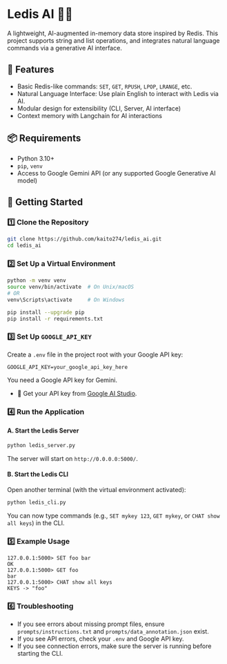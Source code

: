 # Ledis AI 🧠💾 
A lightweight, AI-augmented in-memory data store inspired by Redis. This project supports string and list operations, and integrates natural language commands via a generative AI interface.


## 🔧 Features

- Basic Redis-like commands: `SET`, `GET`, `RPUSH`, `LPOP`, `LRANGE`, etc.
- Natural Language Interface: Use plain English to interact with Ledis via AI.
- Modular design for extensibility (CLI, Server, AI interface)
- Context memory with Langchain for AI interactions


## 📦 Requirements

- Python 3.10+
- `pip`, `venv`
- Access to Google Gemini API (or any supported Google Generative AI model)

## 🚀 Getting Started

### 1️⃣ Clone the Repository

```bash
git clone https://github.com/kaito274/ledis_ai.git
cd ledis_ai
```


### 2️⃣ Set Up a Virtual Environment
```bash
python -m venv venv
source venv/bin/activate  # On Unix/macOS
# OR
venv\Scripts\activate     # On Windows

pip install --upgrade pip
pip install -r requirements.txt
```


### 3️⃣ Set Up `GOOGLE_API_KEY`
Create a `.env` file in the project root with your Google API key:
```plaintext
GOOGLE_API_KEY=your_google_api_key_here
```
You need a Google API key for Gemini.  
- 🔑 Get your API key from [Google AI Studio](https://aistudio.google.com/app/apikey).


### 4️⃣ Run the Application

#### A. Start the Ledis Server

```sh
python ledis_server.py
```

The server will start on `http://0.0.0.0:5000/`.

#### B. Start the Ledis CLI

Open another terminal (with the virtual environment activated):

```sh
python ledis_cli.py
```

You can now type commands (e.g., `SET mykey 123`, `GET mykey`, or `CHAT show all keys`) in the CLI.


### 5️⃣ Example Usage

```plaintext
127.0.0.1:5000> SET foo bar
OK
127.0.0.1:5000> GET foo
bar
127.0.0.1:5000> CHAT show all keys
KEYS -> "foo"
```


### 6️⃣ Troubleshooting

- If you see errors about missing prompt files, ensure `prompts/instructions.txt` and `prompts/data_annotation.json` exist.
- If you see API errors, check your `.env` and Google API key.
- If you see connection errors, make sure the server is running before starting the CLI.

